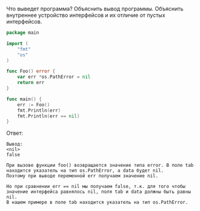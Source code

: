 Что выведет программа? Объяснить вывод программы. Объяснить внутреннее устройство интерфейсов и их отличие от пустых интерфейсов.

```go
package main

import (
	"fmt"
	"os"
)

func Foo() error {
	var err *os.PathError = nil
	return err
}

func main() {
	err := Foo()
	fmt.Println(err)
	fmt.Println(err == nil)
}
```

Ответ:
```
Вывод:
<nil>
false

При вызове функции foo() возвращается значение типа error. В поле tab находится указатель на тип os.PathError, а data будет nil.
Поэтому при выводе переменной err получаем значение nil. 

Но при сравнении err == nil мы получаем false, т.к. для того чтобы значение интерфейса равнялось nil, поля tab и data должны быть равны nil.
В нашем примере в поле tab находится указатель на тип os.PathError. 

```
